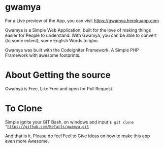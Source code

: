 # gwamya
For a Live preview of the App, you can visit https://gwamya.herokuapp.com

Gwamya is a Simple Web Application, built for the love of making things easier for People to understand. With Gwamya, you can be able to convert (to some extent), some English Words to igbo.

Gwamya was built with the Codeigniter Framework, A Simple PHP Framework with awesome footprints. 

# About Getting the source
Gwamya is Free, Like Free and open for Pull Request. 

# To Clone
Simple ignite your GIT Bash, on windows and input
 <code>$ git clone "https://github.com/Kofacts/gwamya.git </code>
 
And that is it. Please do feel Feel to Give ideas on how to make this app even more Awesome.
